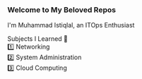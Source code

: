 ### Welcome to My Beloved Repos
I'm Muhammad Istiqlal, an ITOps Enthusiast

Subjects I Learned 📖 <br>
1️⃣ Networking <br>
2️⃣ System Administration <br>
3️⃣ Cloud Computing <br>
